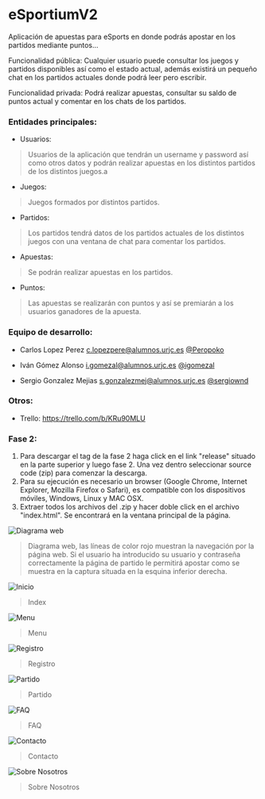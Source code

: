 # eSportiumV2

Aplicación de apuestas para eSports en donde podrás apostar en los partidos mediante puntos...

Funcionalidad pública: Cualquier usuario puede consultar los juegos y partidos disponibles así como el estado actual, además existirá un pequeño chat en los partidos actuales donde podrá leer pero escribir.

Funcionalidad privada: Podrá realizar apuestas, consultar su saldo de puntos actual y comentar en los chats de los partidos.

### Entidades principales:

* Usuarios:

> Usuarios de la aplicación que tendrán un username y password así como otros datos y podrán realizar apuestas en los distintos partidos de los distintos juegos.a

* Juegos:

> Juegos formados por distintos partidos.

* Partidos:

> Los partidos tendrá datos de los partidos actuales de los distintos juegos con una ventana de chat para comentar los partidos.

* Apuestas:

> Se podrán realizar apuestas en los partidos.

* Puntos:

> Las apuestas se realizarán con puntos y así se premiarán a los usuarios ganadores de la apuesta.

### Equipo de desarrollo:

* Carlos Lopez Perez c.lopezpere@alumnos.urjc.es [@Peropoko](https://github.com/Peropoko)

* Iván Gómez Alonso i.gomezal@alumnos.urjc.es [@igomezal](https://github.com/igomezal)

* Sergio Gonzalez Mejias s.gonzalezmej@alumnos.urjc.es [@sergiownd](https://github.com/sergiownd)

### Otros:

* Trello: https://trello.com/b/KRu90MLU

### Fase 2:

1. Para descargar el tag de la fase 2 haga click en el link "release" situado en la parte superior y luego  fase 2. Una vez dentro seleccionar source code (zip) para comenzar la descarga.
2. Para su ejecución es necesario un browser (Google Chrome, Internet Explorer, Mozilla Firefox o Safari), es compatible con los dispositivos móviles, Windows, Linux y MAC OSX.
3. Extraer todos los archivos del .zip y hacer doble click en el archivo "index.html". Se encontrará en la ventana principal de la página.
<Enter>

![Diagrama web](https://github.com/igomezal/eSportiumV2/blob/master/diagrama/diagrama.png?raw=true "Diagrama web")
>Diagrama web, las líneas de color rojo muestran la navegación por la página web. Si el usuario ha introducido su usuario y contraseña correctamente la página de partido le permitirá apostar como se muestra en la captura situada en la esquina inferior derecha.

![Inicio](https://github.com/igomezal/eSportiumV2/blob/master/diagrama/imagenes/index.png?raw=true "Inicio")
>Index

![Menu](https://github.com/igomezal/eSportiumV2/blob/master/diagrama/imagenes/menu.png?raw=true "Menu")

>Menu 

![Registro](https://github.com/igomezal/eSportiumV2/blob/master/diagrama/imagenes/registro.png?raw=true "Registro")
>Registro

![Partido](https://github.com/igomezal/eSportiumV2/blob/master/diagrama/imagenes/partido.png?raw=true "Partido")
> Partido

![FAQ](https://github.com/igomezal/eSportiumV2/blob/master/diagrama/imagenes/faq.png?raw=true "FAQ")
> FAQ

![Contacto](https://github.com/igomezal/eSportiumV2/blob/master/diagrama/imagenes/contacto.png?raw=true "Contacto")
>Contacto

![Sobre Nosotros](https://github.com/igomezal/eSportiumV2/blob/master/diagrama/imagenes/nosotros.png?raw=true "Sobre Nosotros")
>Sobre Nosotros
